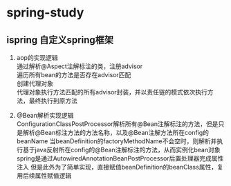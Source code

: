 # spring-study
 
 ## ispring 自定义spring框架

1. aop的实现逻辑<br/>
通过解析@Aspect注解标注的类，注册advisor<br/>
遍历所有bean的方法是否存在advisor匹配<br/>
创建代理对象<br/>
代理对象执行方法匹配的所有advisor封装，并以责任链的模式依次执行方法，最终执行到原方法<br/>

2. @Bean解析实现逻辑<br/>
ConfigurationClassPostProcessor解析所有@Bean注解标注的方法，但是只是解析@Bean标注方法的方法名称，以及@Bean注解方法所在config的beanName
当beanDefinition的factoryMethodName不会空时，则解析并执行基于java反射所在config的@Bean注解标注的方法，从而实例化bean对象
spring是通过AutowiredAnnotationBeanPostProcessor后置处理器完成属性注入
但是此外为了简单实现，直接赋值beanDefinition的beanClass属性，复用后续属性赋值逻辑
